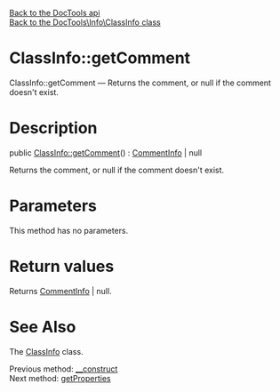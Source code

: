 [Back to the DocTools api](https://github.com/lingtalfi/DocTools/blob/master/doc/api/DocTools.md)<br>
[Back to the DocTools\Info\ClassInfo class](https://github.com/lingtalfi/DocTools/blob/master/doc/api/DocTools/Info/ClassInfo.md)


ClassInfo::getComment
================



ClassInfo::getComment — Returns the comment, or null if the comment doesn't exist.




Description
================


public [ClassInfo::getComment](https://github.com/lingtalfi/DocTools/blob/master/doc/api/DocTools/Info/ClassInfo/getComment.md)() : [CommentInfo](https://github.com/lingtalfi/DocTools/blob/master/doc/api/DocTools/Info/CommentInfo.md) | null




Returns the comment, or null if the comment doesn't exist.




Parameters
================

This method has no parameters.


Return values
================

Returns [CommentInfo](https://github.com/lingtalfi/DocTools/blob/master/doc/api/DocTools/Info/CommentInfo.md) | null.







See Also
================

The [ClassInfo](https://github.com/lingtalfi/DocTools/blob/master/doc/api/DocTools/Info/ClassInfo.md) class.

Previous method: [__construct](https://github.com/lingtalfi/DocTools/blob/master/doc/api/DocTools/Info/ClassInfo/__construct.md)<br>Next method: [getProperties](https://github.com/lingtalfi/DocTools/blob/master/doc/api/DocTools/Info/ClassInfo/getProperties.md)<br>

